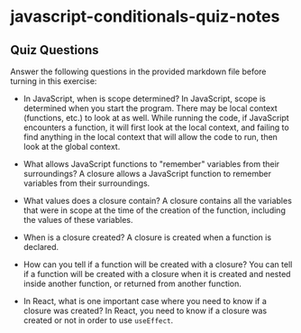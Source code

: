 # javascript-conditionals-quiz-notes

## Quiz Questions

Answer the following questions in the provided markdown file before turning in this exercise:

- In JavaScript, when is scope determined?
  In JavaScript, scope is determined when you start the program. There may be local context (functions, etc.) to look at as well. While running the code, if JavaScript encounters a function, it will first look at the local context, and failing to find anything in the local context that will allow the code to run, then look at the global context.

- What allows JavaScript functions to "remember" variables from their surroundings?
  A closure allows a JavaScript function to remember variables from their surroundings.

- What values does a closure contain?
  A closure contains all the variables that were in scope at the time of the creation of the function, including the values of these variables.

- When is a closure created?
  A closure is created when a function is declared.

- How can you tell if a function will be created with a closure?
  You can tell if a function will be created with a closure when it is created and nested inside another function, or returned from another function.

- In React, what is one important case where you need to know if a closure was created?
  In React, you need to know if a closure was created or not in order to use `useEffect`.
